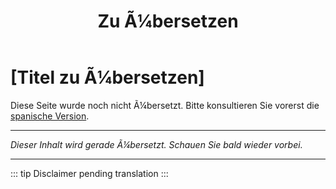 ﻿---
title: [Zu Ã¼bersetzen]
---

<!-- TODO: translation missing - German version -->

# [Titel zu Ã¼bersetzen]

Diese Seite wurde noch nicht Ã¼bersetzt. Bitte konsultieren Sie vorerst die [spanische Version](/es/mitos-generales-7).

---

*Dieser Inhalt wird gerade Ã¼bersetzt. Schauen Sie bald wieder vorbei.*

---

::: tip
Disclaimer pending translation
:::
